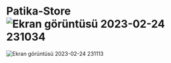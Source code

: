 # Patika-Store![Ekran görüntüsü 2023-02-24 231034](https://user-images.githubusercontent.com/74723769/221281639-f89370ef-d828-4715-933d-6535df3eb1a1.png)
![Ekran görüntüsü 2023-02-24 231113](https://user-images.githubusercontent.com/74723769/221281657-14fa35c8-2c31-43bc-ae5f-50ffca42fb3e.png)
